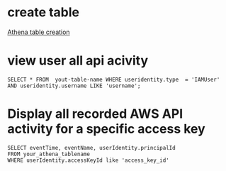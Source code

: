 # create table 

[Athena table creation ](https://docs.aws.amazon.com/athena/latest/ug/cloudtrail-logs.html)

# view user all api acivity
```
SELECT * FROM  yout-table-name WHERE useridentity.type  = 'IAMUser' AND useridentity.username LIKE 'username';
```

# Display all recorded AWS API activity for a specific access key
```
SELECT eventTime, eventName, userIdentity.principalId
FROM your_athena_tablename 
WHERE userIdentity.accessKeyId like 'access_key_id'
```




